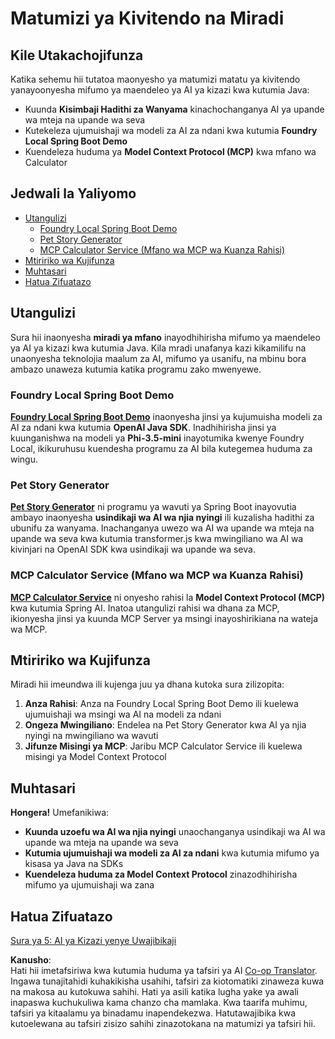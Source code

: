 <!--
CO_OP_TRANSLATOR_METADATA:
{
  "original_hash": "d45b8e2291ab1357592c904c103cbc81",
  "translation_date": "2025-07-28T11:04:55+00:00",
  "source_file": "04-PracticalSamples/README.md",
  "language_code": "sw"
}
-->
# Matumizi ya Kivitendo na Miradi

## Kile Utakachojifunza
Katika sehemu hii tutatoa maonyesho ya matumizi matatu ya kivitendo yanayoonyesha mifumo ya maendeleo ya AI ya kizazi kwa kutumia Java:
- Kuunda **Kisimbaji Hadithi za Wanyama** kinachochanganya AI ya upande wa mteja na upande wa seva
- Kutekeleza ujumuishaji wa modeli za AI za ndani kwa kutumia **Foundry Local Spring Boot Demo**
- Kuendeleza huduma ya **Model Context Protocol (MCP)** kwa mfano wa Calculator

## Jedwali la Yaliyomo

- [Utangulizi](../../../04-PracticalSamples)
  - [Foundry Local Spring Boot Demo](../../../04-PracticalSamples)
  - [Pet Story Generator](../../../04-PracticalSamples)
  - [MCP Calculator Service (Mfano wa MCP wa Kuanza Rahisi)](../../../04-PracticalSamples)
- [Mtiririko wa Kujifunza](../../../04-PracticalSamples)
- [Muhtasari](../../../04-PracticalSamples)
- [Hatua Zifuatazo](../../../04-PracticalSamples)

## Utangulizi

Sura hii inaonyesha **miradi ya mfano** inayodhihirisha mifumo ya maendeleo ya AI ya kizazi kwa kutumia Java. Kila mradi unafanya kazi kikamilifu na unaonyesha teknolojia maalum za AI, mifumo ya usanifu, na mbinu bora ambazo unaweza kutumia katika programu zako mwenyewe.

### Foundry Local Spring Boot Demo

**[Foundry Local Spring Boot Demo](foundrylocal/README.md)** inaonyesha jinsi ya kujumuisha modeli za AI za ndani kwa kutumia **OpenAI Java SDK**. Inadhihirisha jinsi ya kuunganishwa na modeli ya **Phi-3.5-mini** inayotumika kwenye Foundry Local, ikikuruhusu kuendesha programu za AI bila kutegemea huduma za wingu.

### Pet Story Generator

**[Pet Story Generator](petstory/README.md)** ni programu ya wavuti ya Spring Boot inayovutia ambayo inaonyesha **usindikaji wa AI wa njia nyingi** ili kuzalisha hadithi za ubunifu za wanyama. Inachanganya uwezo wa AI wa upande wa mteja na upande wa seva kwa kutumia transformer.js kwa mwingiliano wa AI wa kivinjari na OpenAI SDK kwa usindikaji wa upande wa seva.

### MCP Calculator Service (Mfano wa MCP wa Kuanza Rahisi)

**[MCP Calculator Service](calculator/README.md)** ni onyesho rahisi la **Model Context Protocol (MCP)** kwa kutumia Spring AI. Inatoa utangulizi rahisi wa dhana za MCP, ikionyesha jinsi ya kuunda MCP Server ya msingi inayoshirikiana na wateja wa MCP.

## Mtiririko wa Kujifunza

Miradi hii imeundwa ili kujenga juu ya dhana kutoka sura zilizopita:

1. **Anza Rahisi**: Anza na Foundry Local Spring Boot Demo ili kuelewa ujumuishaji wa msingi wa AI na modeli za ndani
2. **Ongeza Mwingiliano**: Endelea na Pet Story Generator kwa AI ya njia nyingi na mwingiliano wa wavuti
3. **Jifunze Misingi ya MCP**: Jaribu MCP Calculator Service ili kuelewa misingi ya Model Context Protocol

## Muhtasari

**Hongera!** Umefanikiwa:

- **Kuunda uzoefu wa AI wa njia nyingi** unaochanganya usindikaji wa AI wa upande wa mteja na upande wa seva
- **Kutumia ujumuishaji wa modeli za AI za ndani** kwa kutumia mifumo ya kisasa ya Java na SDKs
- **Kuendeleza huduma za Model Context Protocol** zinazodhihirisha mifumo ya ujumuishaji wa zana

## Hatua Zifuatazo

[Sura ya 5: AI ya Kizazi yenye Uwajibikaji](../05-ResponsibleGenAI/README.md)

**Kanusho**:  
Hati hii imetafsiriwa kwa kutumia huduma ya tafsiri ya AI [Co-op Translator](https://github.com/Azure/co-op-translator). Ingawa tunajitahidi kuhakikisha usahihi, tafsiri za kiotomatiki zinaweza kuwa na makosa au kutokuwa sahihi. Hati ya asili katika lugha yake ya awali inapaswa kuchukuliwa kama chanzo cha mamlaka. Kwa taarifa muhimu, tafsiri ya kitaalamu ya binadamu inapendekezwa. Hatutawajibika kwa kutoelewana au tafsiri zisizo sahihi zinazotokana na matumizi ya tafsiri hii.